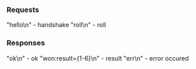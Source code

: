 ### Requests
  
  "hello\n" - handshake
  "roll\n" - roll

### Responses

  "ok\n" - ok
  "won:result={1-6}\n" - result
  "err\n" - error occured